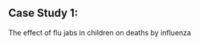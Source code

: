 <h2>Case Study 1:</h2> 
<p>The effect of flu jabs in  children on deaths by influenza

<object data="Case Study Flu Season.pdf" width="1000" height="1000" type='application/pdf'></object>
